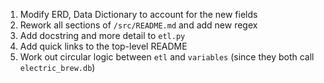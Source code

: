 1. Modify ERD, Data Dictionary to account for the new fields
2. Rework all sections of `/src/README.md` and add new regex
3. Add docstring and more detail to `etl.py`
4. Add quick links to the top-level README
5. Work out circular logic between `etl` and `variables` (since they both call `electric_brew.db`)